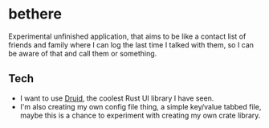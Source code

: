 # bethere

Experimental unfinished application, that aims to be like a contact list of friends and family where I can log the last time I talked with them, so I can be aware of that and call them or something.

## Tech

- I want to use [Druid](https://github.com/linebender/druid), the coolest Rust UI library I have seen.
- I'm also creating my own config file thing, a simple key/value tabbed file, maybe this is a chance to experiment with creating my own crate library.
